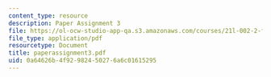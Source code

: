 ```yaml
---
content_type: resource
description: Paper Assignment 3
file: https://ol-ocw-studio-app-qa.s3.amazonaws.com/courses/21l-002-2-foundations-of-western-culture-ii-renaissance-to-modernity-spring-2003/0a64626b4f92982450276a6c01615295_paperassignment3.pdf
file_type: application/pdf
resourcetype: Document
title: paperassignment3.pdf
uid: 0a64626b-4f92-9824-5027-6a6c01615295
---
```

